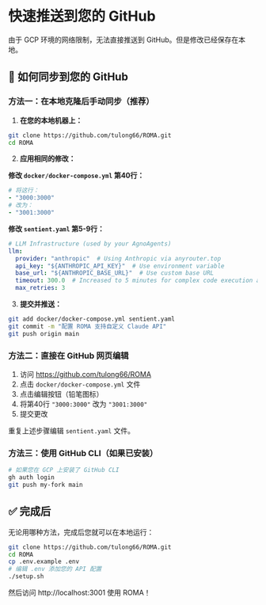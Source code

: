 # 快速推送到您的 GitHub

由于 GCP 环境的网络限制，无法直接推送到 GitHub。但是修改已经保存在本地。

## 🔄 如何同步到您的 GitHub

### 方法一：在本地克隆后手动同步（推荐）

1. **在您的本地机器上：**
```bash
git clone https://github.com/tulong66/ROMA.git
cd ROMA
```

2. **应用相同的修改：**

**修改 `docker/docker-compose.yml` 第40行：**
```yaml
# 将这行：
- "3000:3000"
# 改为：
- "3001:3000"
```

**修改 `sentient.yaml` 第5-9行：**
```yaml
# LLM Infrastructure (used by your AgnoAgents)
llm:
  provider: "anthropic"  # Using Anthropic via anyrouter.top
  api_key: "${ANTHROPIC_API_KEY}"  # Use environment variable
  base_url: "${ANTHROPIC_BASE_URL}"  # Use custom base URL
  timeout: 300.0  # Increased to 5 minutes for complex code execution and reasoning
  max_retries: 3
```

3. **提交并推送：**
```bash
git add docker/docker-compose.yml sentient.yaml
git commit -m "配置 ROMA 支持自定义 Claude API"
git push origin main
```

### 方法二：直接在 GitHub 网页编辑

1. 访问 https://github.com/tulong66/ROMA
2. 点击 `docker/docker-compose.yml` 文件
3. 点击编辑按钮（铅笔图标）
4. 将第40行 `"3000:3000"` 改为 `"3001:3000"`
5. 提交更改

重复上述步骤编辑 `sentient.yaml` 文件。

### 方法三：使用 GitHub CLI（如果已安装）

```bash
# 如果您在 GCP 上安装了 GitHub CLI
gh auth login
git push my-fork main
```

## ✅ 完成后

无论用哪种方法，完成后您就可以在本地运行：

```bash
git clone https://github.com/tulong66/ROMA.git
cd ROMA
cp .env.example .env
# 编辑 .env 添加您的 API 配置
./setup.sh
```

然后访问 http://localhost:3001 使用 ROMA！